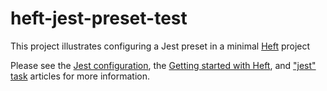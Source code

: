 # heft-jest-preset-test

This project illustrates configuring a Jest preset in a minimal [Heft](https://www.npmjs.com/package/@rushstack/heft) project


Please see the [Jest configuration](./config/jest.config.json),
the [Getting started with Heft](https://rushstack.io/pages/heft_tutorials/getting_started/),
and ["jest" task](https://rushstack.io/pages/heft_tasks/jest/) articles for more information.
